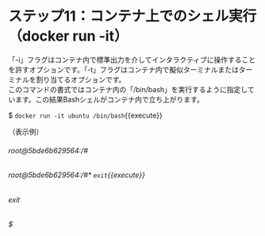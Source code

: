 # ステップ11：コンテナ上でのシェル実行（docker run -it）
「-i」フラグはコンテナ内で標準出力を介してインタラクティブに操作することを許すオプションです。「-t」フラグはコンテナ内で擬似ターミナルまたはターミナルを割り当てるオプションです。  
このコマンドの書式ではコンテナ内の「/bin/bash」を実行するように指定しています。この結果Bashシェルがコンテナ内で立ち上がります。  

$ `docker run -it ubuntu /bin/bash`{{execute}}  

（表示例）  
###### root@5bde6b629564:/#  
###### root@5bde6b629564:/#* `exit`{{execute}}  
###### exit  
###### $  
